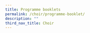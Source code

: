 ```yaml
---
title: Programme booklets
permalink: /choir/programme-booklet/
description: ""
third_nav_title: Choir
---
```


